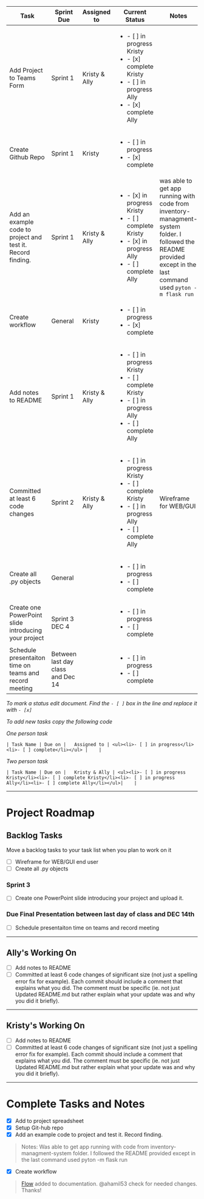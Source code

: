 | Task   |  Sprint Due   |  Assigned to   | Current Status |  Notes |
|--------|-------------|----------------|----------------|----------|
| Add Project to Teams Form | Sprint 1 |   Kristy & Ally | <ul><li>- [ ] in progress Kristy</li><li>- [x] complete Kristy</li><li>- [ ] in progress Ally</li><li>- [x] complete Ally</li></ul>|   |
| Create Github Repo | Sprint 1 |   Kristy  | <ul><li>- [ ] in progress </li><li>- [x] complete </li></ul>|   |
| Add an example code to project and test it. Record finding. | Sprint 1 |   Kristy & Ally | <ul><li>- [x] in progress Kristy</li><li>- [ ] complete Kristy</li><li>- [x] in progress Ally</li><li>- [ ] complete Ally</li></ul>| was able to get app running with code from inventory-managment-system folder. I followed the README provided except in the last command used `pyton -m flask run` |
|Create workflow | General |   Kristy | <ul><li>- [ ] in progress</li><li>- [x] complete</li></ul> |   |
| Add notes to README | Sprint 1 |   Kristy & Ally | <ul><li>- [ ] in progress Kristy</li><li>- [ ] complete Kristy</li><li>- [ ] in progress Ally</li><li>- [ ] complete Ally</li></ul> |    |
| Committed at least 6 code changes | Sprint 2 |   Kristy & Ally | <ul><li>- [ ] in progress Kristy</li><li>- [ ] complete Kristy</li><li>- [ ] in progress Ally</li><li>- [ ] complete Ally</li></ul>| Wireframe for WEB/GUI | General |   | <ul><li>- [ ] in progress</li><li>- [ ] complete</li></ul> |     |
| Create all .py objects | General |    | <ul><li>- [ ] in progress</li><li>- [ ] complete</li></ul> |    |
| Create one PowerPoint slide introducing your project | Sprint 3 DEC 4 |    | <ul><li>- [ ] in progress</li><li>- [ ] complete</li></ul> |     |
| Schedule presentaiton time on teams and record meeting | Between last day class and Dec 14 |    | <ul><li>- [ ] in progress</li><li>- [ ] complete</li></ul> |    |


*To mark a status edit document. Find the `- [ ]` box in the line and replace it with `- [x]`*

*To add new tasks copy the following code*

*One person task*
```
| Task Name | Due on |   Assigned to | <ul><li>- [ ] in progress</li><li>- [ ] complete</li></ul> |    | 
```
*Two person task*
```
| Task Name | Due on |   Kristy & Ally | <ul><li>- [ ] in progress Kristy</li><li>- [ ] complete Kristy</li><li>- [ ] in progress Ally</li><li>- [ ] complete Ally</li></ul>|    |
```
*******************************************************************************************************************************************
# Project Roadmap
## Backlog Tasks
Move a backlog tasks to your task list when you plan to work on it

- [ ] Wireframe for WEB/GUI end user 
- [ ] Create all .py objects
### Sprint 3
- [ ] Create one PowerPoint slide introducing your project and upload it.
### Due Final Presentation between last day of class and DEC 14th
- [ ] Schedule presentaiton time on teams and record meeting
****************************************************************

## Ally's Working On 
- [ ] Add notes to README
- [ ] Committed at least 6 code changes of significant size (not just a spelling error fix for example). Each commit should include a comment that explains what you did. The comment must be specific (ie. not just Updated README.md but rather explain what your update was and why you did it briefly).

***************************************************************

## Kristy's Working On
- [ ] Add notes to README
- [ ] Committed at least 6 code changes of significant size (not just a spelling error fix for example). Each commit should include a comment that explains what you did. The comment must be specific (ie. not just Updated README.md but rather explain what your update was and why you did it briefly).

********************************************************
# Complete Tasks and Notes
- [x] Add to project spreadsheet
- [x] Setup Git-hub repo
- [x] Add an example code to project and test it. Record finding.
> Notes: Was able to get app running with code from inventory-managment-system folder. I followed the README provided except in the last command used pyton -m flask run
- [x] Create workflow
> [Flow](meal_pallner_flow.vsdx) added to documentation. @ahamil53 check for needed changes. Thanks!
